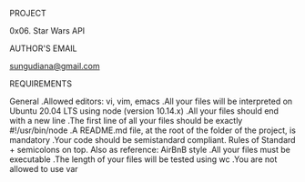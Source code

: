 PROJECT

0x06. Star Wars API

AUTHOR'S EMAIL

sungudiana@gmail.com

REQUIREMENTS

General
.Allowed editors: vi, vim, emacs
.All your files will be interpreted on Ubuntu 20.04 LTS using node (version 10.14.x)
.All your files should end with a new line
.The first line of all your files should be exactly #!/usr/bin/node
.A README.md file, at the root of the folder of the project, is mandatory
.Your code should be semistandard compliant. Rules of Standard + semicolons on top. Also as reference: AirBnB style
.All your files must be executable
.The length of your files will be tested using wc
.You are not allowed to use var


